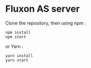 # Fluxon AS server

Clone the repository, then using npm :

```
npm install
npm start
```

or Yarn :

```
yarn install
yarn start
```
